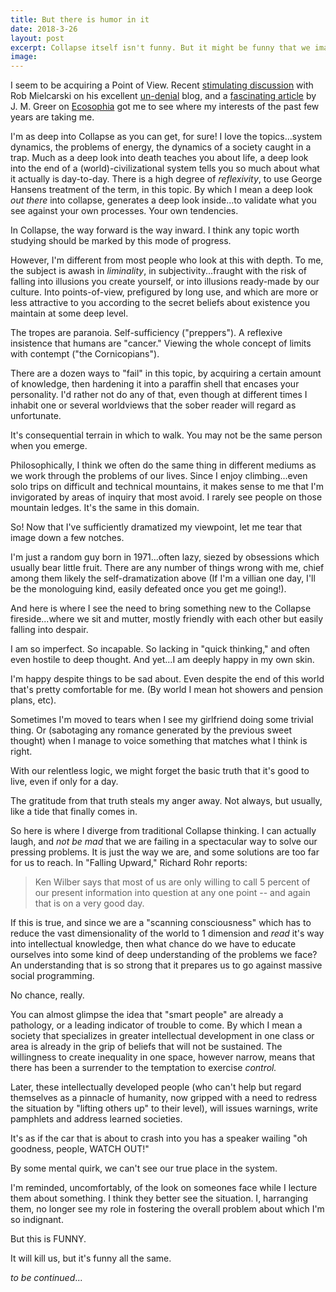 ```yaml
---
title: But there is humor in it
date: 2018-3-26
layout: post
excerpt: Collapse itself isn't funny. But it might be funny that we imagine solving it.
image:
---
```


I seem to be acquiring a Point of View. Recent [stimulating discussion](https://un-denial.com/2018/03/26/by-jay-hanson-reality-report-interview-november-3-2008/) with Rob Mielcarski on his
excellent [un-denial](https://un-denial.com) blog, and a [fascinating article](https://www.ecosophia.net/a-few-notes-on-reincarnation/) by J. M. Greer
on [Ecosophia](https://www.ecosophia.net) got me to see where my interests of the past few years are taking me.

I'm as deep into Collapse as you can get, for sure! I love the topics...system dynamics, the problems of energy, the dynamics of a society caught in a trap.
Much as a deep look into death teaches you about life, a deep look into the end of a (world)-civilizational system tells you so much about what it actually is
day-to-day. There is a high degree of *reflexivity*, to use George Hansens treatment of the term, in this topic. By which I mean a deep look *out there*
into collapse, generates a deep look inside...to validate what you see against your own processes. Your own tendencies.

In Collapse, the way forward is the way inward. I think any topic worth studying should be marked by this mode of progress.

However, I'm different from most people who look at this with depth. To me, the subject is awash in *liminality*, in subjectivity...fraught with the
risk of falling into illusions you create yourself, or into illusions ready-made by our culture. Into points-of-view, prefigured by long use, and
which are more or less attractive to you according to the secret beliefs about existence you maintain at some deep level.

The tropes are paranoia. Self-sufficiency ("preppers"). A reflexive insistence that humans are "cancer." Viewing the whole concept of limits with
contempt ("the Cornicopians").

There are a dozen ways to "fail" in this topic, by acquiring a certain amount of knowledge, then hardening it into a paraffin shell that
encases your personality. I'd rather not do any of that, even though at different times I inhabit one or several worldviews that the
sober reader will regard as unfortunate.

It's consequential terrain in which to walk. You may not be the same person when you emerge.

Philosophically, I think we often do the same thing in different mediums as we work through the problems of our lives.
Since I enjoy climbing...even solo trips on difficult and technical mountains, it makes sense to me that I'm invigorated
by areas of inquiry that most avoid. I rarely see people on those mountain ledges. It's the same in this domain.

So! Now that I've sufficiently dramatized my viewpoint, let me tear that image down a few notches.

I'm just a random guy born in 1971...often lazy, siezed by obsessions which usually bear little fruit.
There are any number of things wrong with me, chief among them likely the self-dramatization above
(If I'm a villian one day, I'll be the monologuing kind, easily defeated once you get me going!).

And here is where I see the need to bring something new to the Collapse fireside...where we sit and mutter, mostly friendly with
each other but easily falling into despair.

I am so imperfect. So incapable. So lacking in "quick thinking," and often even hostile to deep thought.
And yet...I am deeply happy in my own skin.

I'm happy despite things to be sad about.
Even despite the end of this world that's pretty comfortable for me. (By world I mean hot showers and pension plans, etc).

Sometimes I'm moved to tears when I see my girlfriend doing some trivial thing.
Or (sabotaging any romance generated by the previous sweet thought) when I manage to voice something that matches what I think is right.

With our relentless logic, we might forget the basic truth that it's good to live, even if only for a day.

The gratitude from that truth steals my anger away. Not always, but usually, like a tide that finally comes in.

So here is where I diverge from traditional Collapse thinking. I can actually laugh, and *not be mad* that we are failing in a
spectacular way to solve our pressing problems. It is just the way we are, and some solutions are too far for us to reach.
In "Falling Upward," Richard Rohr reports:

> Ken Wilber says that most of us are only willing to call 5 percent of our present information into question at any one
> point -- and again that is on a very good day.

If this is true, and since we are a "scanning consciousness" which has to reduce the vast dimensionality of the world to 1 dimension
and *read* it's way into intellectual knowledge, then what chance do we have to educate ourselves into some kind of deep
understanding of the problems we face? An understanding that is so strong that it prepares us to go against massive social
programming.

No chance, really.

You can almost glimpse the idea that "smart people" are already a pathology, or a leading indicator of trouble to come.
By which I mean a society that specializes in greater intellectual development in one class or area is already in the grip
of beliefs that will not be sustained. The willingness to create inequality in one space, however narrow, means that
there has been a surrender to the temptation to exercise *control.* 

Later, these intellectually developed people (who can't help but regard themselves as a pinnacle of humanity, now gripped
with a need to redress the situation by "lifting others up" to their level), will issues warnings, write pamphlets and
address learned societies. 

It's as if the car that is about to crash into you has a speaker wailing "oh goodness, people, WATCH OUT!"

By some mental quirk, we can't see our true place in the system.

I'm reminded, uncomfortably, of the look on someones face while I lecture them about something.
I think they better see the situation. I, harranging them, no longer see my role in fostering the overall problem about
which I'm so indignant.

But this is FUNNY.

It will kill us, but it's funny all the same.

_to be continued_...
